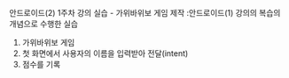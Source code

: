 안드로이드(2) 1주차 강의 실습 - 가위바위보 게임 제작
:안드로이드(1) 강의의 복습의 개념으로 수행한 실습

1. 가위바위보 게임
2. 첫 화면에서 사용자의 이름을 입력받아 전달(intent)
3. 점수를 기록
